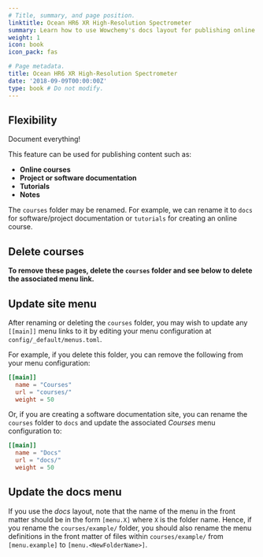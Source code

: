 ```yaml
---
# Title, summary, and page position.
linktitle: Ocean HR6 XR High-Resolution Spectrometer
summary: Learn how to use Wowchemy's docs layout for publishing online courses, software documentation, and tutorials.
weight: 1
icon: book
icon_pack: fas

# Page metadata.
title: Ocean HR6 XR High-Resolution Spectrometer
date: '2018-09-09T00:00:00Z'
type: book # Do not modify.
---
```


## Flexibility

Document everything!

This feature can be used for publishing content such as:

- **Online courses**
- **Project or software documentation**
- **Tutorials**
- **Notes**

The `courses` folder may be renamed. For example, we can rename it to `docs` for software/project documentation or `tutorials` for creating an online course.

## Delete courses

**To remove these pages, delete the `courses` folder and see below to delete the associated menu link.**

## Update site menu

After renaming or deleting the `courses` folder, you may wish to update any `[[main]]` menu links to it by editing your menu configuration at `config/_default/menus.toml`.

For example, if you delete this folder, you can remove the following from your menu configuration:

```toml
[[main]]
  name = "Courses"
  url = "courses/"
  weight = 50
```

Or, if you are creating a software documentation site, you can rename the `courses` folder to `docs` and update the associated _Courses_ menu configuration to:

```toml
[[main]]
  name = "Docs"
  url = "docs/"
  weight = 50
```

## Update the docs menu

If you use the _docs_ layout, note that the name of the menu in the front matter should be in the form `[menu.X]` where `X` is the folder name. Hence, if you rename the `courses/example/` folder, you should also rename the menu definitions in the front matter of files within `courses/example/` from `[menu.example]` to `[menu.<NewFolderName>]`.
